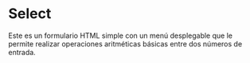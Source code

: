 # Select

Este es un formulario HTML simple con un menú desplegable que le permite realizar operaciones aritméticas básicas entre dos números de entrada.
